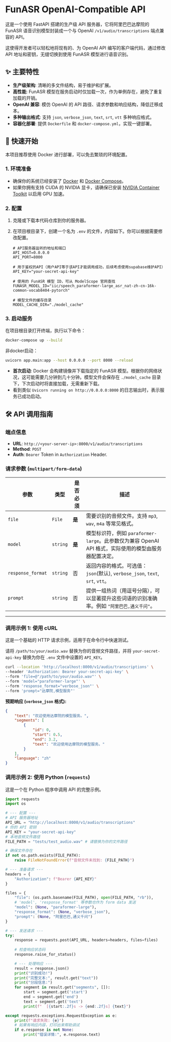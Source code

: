 # FunASR OpenAI-Compatible API

这是一个使用 FastAPI 搭建的生产级 API 服务器，它将阿里巴巴达摩院的 FunASR 语音识别模型封装成一个与 OpenAI `/v1/audio/transcriptions` 端点兼容的 API。

这使得开发者可以轻松地将现有的、为 OpenAI API 编写的客户端代码，通过修改 API 地址和密钥，无缝切换到使用 FunASR 模型进行语音识别。

## ✨ 主要特性

*   **生产级架构**: 清晰的多文件结构，易于维护和扩展。
*   **高性能**: FunASR 模型在服务启动时仅加载一次，作为单例存在，避免了重复加载的开销。
*   **OpenAI 兼容**: 模仿 OpenAI 的 API 路径、请求参数和响应结构，降低迁移成本。
*   **多种输出格式**: 支持 `json`, `verbose_json`, `text`, `srt`, `vtt` 多种响应格式。
*   **容器化部署**: 提供 `Dockerfile` 和 `docker-compose.yml`，实现一键部署。

## 🚀 快速开始

本项目推荐使用 Docker 进行部署，可以免去繁琐的环境配置。

### 1. 环境准备

*   确保你的系统已经安装了 [Docker](https://www.docker.com/) 和 [Docker Compose](https://docs.docker.com/compose/install/)。
*   如果你拥有支持 CUDA 的 NVIDIA 显卡，请确保已安装 [NVIDIA Container Toolkit](https://docs.nvidia.com/datacenter/cloud-native/container-toolkit/latest/install-guide.html) 以启用 GPU 加速。

### 2. 配置

1.  克隆或下载本代码仓库到你的服务器。

2.  在项目根目录下，创建一个名为 `.env` 的文件，内容如下。你可以根据需要修改配置。

    ```env
    # API服务器监听的地址和端口
    API_HOST=0.0.0.0
    API_PORT=8000

    # 用于鉴权的API（用户API等于该API才能调用成功，后续考虑使用supabase维护API）
    API_KEY="your-secret-api-key"

    # 使用的 FunASR 模型 ID，可从 ModelScope 官网查找
    FUNASR_MODEL_ID="iic/speech_paraformer-large_asr_nat-zh-cn-16k-common-vocab8404-pytorch"

    # 模型文件的缓存目录
    MODEL_CACHE_DIR="./model_cache"
    ```

### 3. 启动服务

在项目根目录打开终端，执行以下命令：

```bash
docker-compose up --build
```

非docker启动：

```bash
uvicorn app.main:app --host 0.0.0.0 --port 8000 --reload
```

*   **首次启动**: Docker 会构建镜像并下载指定的 FunASR 模型。根据你的网络状况，这可能需要几分钟到几十分钟。模型文件会保存在 `./model_cache` 目录下，下次启动时将直接加载，无需重新下载。
*   看到类似 `Uvicorn running on http://0.0.0.0:8000` 的日志输出时，表示服务已成功启动。

## 🛠️ API 调用指南

### 端点信息

*   **URL**: `http://<your-server-ip>:8000/v1/audio/transcriptions`
*   **Method**: `POST`
*   **Auth**: `Bearer` Token in `Authorization` Header.

### 请求参数 (`multipart/form-data`)

| 参数              | 类型       | 是否必须 | 描述                                                                                                      |
| ----------------- | ---------- | -------- | --------------------------------------------------------------------------------------------------------- |
| `file`            | `File`     | **是**   | 需要识别的音频文件。支持 `mp3`, `wav`, `m4a` 等常见格式。                                                      |
| `model`           | `string`   | **是**   | 模型标识符，例如 `paraformer-large`。此参数仅为兼容 OpenAI API 格式，实际使用的模型由服务器配置决定。 |
| `response_format` | `string`   | 否       | 返回内容的格式。可选值：`json`(默认), `verbose_json`, `text`, `srt`, `vtt`。                             |
| `prompt`          | `string`   | 否       | 提供一组热词（用逗号分隔），可以显著提升这些词语的识别准确率。例如 `"阿里巴巴,通义千问"`。                  |

---

### 调用示例 1: 使用 cURL

这是一个基础的 HTTP 请求示例，适用于在命令行中快速测试。

请将 `/path/to/your/audio.wav` 替换为你的音频文件路径，并将 `your-secret-api-key` 替换为你在 `.env` 文件中设置的 `API_KEY`。

```bash
curl --location 'http://localhost:8000/v1/audio/transcriptions' \
--header 'Authorization: Bearer your-secret-api-key' \
--form 'file=@"/path/to/your/audio.wav"' \
--form 'model="paraformer-large"' \
--form 'response_format="verbose_json"' \
--form 'prompt="达摩院,模型服务"'
```

**预期响应 (`verbose_json` 格式):**

```json
{
    "text": "欢迎使用达摩院的模型服务。",
    "segments": [
        {
            "id": 0,
            "start": 0.5,
            "end": 3.2,
            "text": "欢迎使用达摩院的模型服务。"
        }
    ],
    "language": "zh"
}
```

### 调用示例 2: 使用 Python (`requests`)

这是一个在 Python 程序中调用 API 的完整示例。

```python
import requests
import os

# --- 配置 ---
# API 服务器地址
API_URL = "http://localhost:8000/v1/audio/transcriptions"
# 你的 API 密钥
API_KEY = "your-secret-api-key"
# 本地音频文件路径
FILE_PATH = "tests/test_audio.wav" # 请替换为你的文件路径

# 确保文件存在
if not os.path.exists(FILE_PATH):
    raise FileNotFoundError(f"音频文件未找到: {FILE_PATH}")

# --- 准备请求 ---
headers = {
    "Authorization": f"Bearer {API_KEY}"
}

files = {
    "file": (os.path.basename(FILE_PATH), open(FILE_PATH, "rb")),
    # 'model', 'response_format' 等参数也作为 form data 发送
    "model": (None, "paraformer-large"),
    "response_format": (None, "verbose_json"),
    "prompt": (None, "阿里巴巴,通义千问")
}

# --- 发送请求 ---
try:
    response = requests.post(API_URL, headers=headers, files=files)
    
    # 检查响应状态码
    response.raise_for_status() 

    # --- 处理响应 ---
    result = response.json()
    print("识别成功!")
    print("完整文本:", result.get("text"))
    print("分段信息:")
    for segment in result.get("segments", []):
        start = segment.get('start')
        end = segment.get('end')
        text = segment.get('text')
        print(f"  [{start:.2f}s -> {end:.2f}s] {text}")

except requests.exceptions.RequestException as e:
    print(f"请求失败: {e}")
    # 如果有响应内容，打印出来帮助调试
    if e.response is not None:
        print("错误详情:", e.response.text)
```
